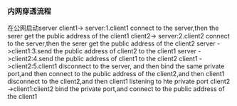 ### 内网穿透流程

  在公网启动server
  client1-> server:1.client1 connect to the server,then the serer get the public address of the client1
  client2-> server:2.client2 connect to the server,then the serer get the public address of the client2
  server ->client1:3.send the public address of client2 to the client1
  server ->client2:4.send the public address of client1 to the client2
  client1 ->client2:5.client1 disconnect to the server, and then bind the same private port,and then connect to the public 
  address of the client2,and then client1 disconnect to the client2,and then client1 listening to hte private port
  client2 ->client1:client2 bind the private port,and connect to the public address of the client1

